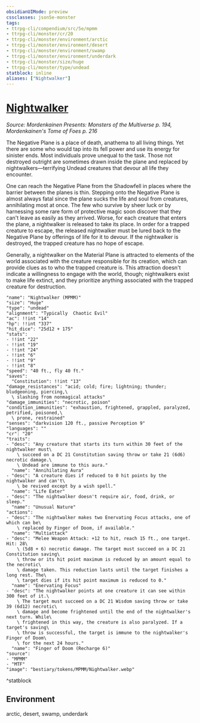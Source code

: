 ```yaml
---
obsidianUIMode: preview
cssclasses: json5e-monster
tags:
- ttrpg-cli/compendium/src/5e/mpmm
- ttrpg-cli/monster/cr/20
- ttrpg-cli/monster/environment/arctic
- ttrpg-cli/monster/environment/desert
- ttrpg-cli/monster/environment/swamp
- ttrpg-cli/monster/environment/underdark
- ttrpg-cli/monster/size/huge
- ttrpg-cli/monster/type/undead
statblock: inline
aliases: ["Nightwalker"]
---
```

# [Nightwalker](3-Compendium\CLI\bestiary\undead/nightwalker-mpmm.md)
*Source: Mordenkainen Presents: Monsters of the Multiverse p. 194, Mordenkainen's Tome of Foes p. 216*  

The Negative Plane is a place of death, anathema to all living things. Yet there are some who would tap into its fell power and use its energy for sinister ends. Most individuals prove unequal to the task. Those not destroyed outright are sometimes drawn inside the plane and replaced by nightwalkers—terrifying Undead creatures that devour all life they encounter.

One can reach the Negative Plane from the Shadowfell in places where the barrier between the planes is thin. Stepping onto the Negative Plane is almost always fatal since the plane sucks the life and soul from creatures, annihilating most at once. The few who survive by sheer luck or by harnessing some rare form of protective magic soon discover that they can't leave as easily as they arrived. Worse, for each creature that enters the plane, a nightwalker is released to take its place. In order for a trapped creature to escape, the released nightwalker must be lured back to the Negative Plane by offerings of life for it to devour. If the nightwalker is destroyed, the trapped creature has no hope of escape.

Generally, a nightwalker on the Material Plane is attracted to elements of the world associated with the creature responsible for its creation, which can provide clues as to who the trapped creature is. This attraction doesn't indicate a willingness to engage with the world, though; nightwalkers exist to make life extinct, and they prioritize anything associated with the trapped creature for destruction.

```statblock
"name": "Nightwalker (MPMM)"
"size": "Huge"
"type": "undead"
"alignment": "Typically  Chaotic Evil"
"ac": !!int "14"
"hp": !!int "337"
"hit_dice": "25d12 + 175"
"stats":
- !!int "22"
- !!int "19"
- !!int "24"
- !!int "6"
- !!int "9"
- !!int "8"
"speed": "40 ft., fly 40 ft."
"saves":
  "Constitution": !!int "13"
"damage_resistances": "acid; cold; fire; lightning; thunder; bludgeoning, piercing,\
  \ slashing from nonmagical attacks"
"damage_immunities": "necrotic, poison"
"condition_immunities": "exhaustion, frightened, grappled, paralyzed, petrified, poisoned,\
  \ prone, restrained"
"senses": "darkvision 120 ft., passive Perception 9"
"languages": ""
"cr": "20"
"traits":
- "desc": "Any creature that starts its turn within 30 feet of the nightwalker must\
    \ succeed on a DC 21 Constitution saving throw or take 21 (6d6) necrotic damage.\
    \ Undead are immune to this aura."
  "name": "Annihilating Aura"
- "desc": "A creature dies if reduced to 0 hit points by the nightwalker and can't\
    \ be revived except by a wish spell."
  "name": "Life Eater"
- "desc": "The nightwalker doesn't require air, food, drink, or sleep."
  "name": "Unusual Nature"
"actions":
- "desc": "The nightwalker makes two Enervating Focus attacks, one of which can be\
    \ replaced by Finger of Doom, if available."
  "name": "Multiattack"
- "desc": "Melee Weapon Attack: +12 to hit, reach 15 ft., one target. Hit: 28\
    \ (5d8 + 6) necrotic damage. The target must succeed on a DC 21 Constitution saving\
    \ throw or its hit point maximum is reduced by an amount equal to the necrotic\
    \ damage taken. This reduction lasts until the target finishes a long rest. The\
    \ target dies if its hit point maximum is reduced to 0."
  "name": "Enervating Focus"
- "desc": "The nightwalker points at one creature it can see within 300 feet of it.\
    \ The target must succeed on a DC 21 Wisdom saving throw or take 39 (6d12) necrotic\
    \ damage and become frightened until the end of the nightwalker's next turn. While\
    \ frightened in this way, the creature is also paralyzed. If a target's saving\
    \ throw is successful, the target is immune to the nightwalker's Finger of Doom\
    \ for the next 24 hours."
  "name": "Finger of Doom (Recharge 6)"
"source":
- "MPMM"
- "MTF"
"image": "bestiary/tokens/MPMM/Nightwalker.webp"
```
^statblock

## Environment

arctic, desert, swamp, underdark